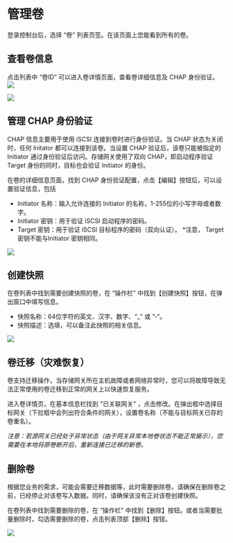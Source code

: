 # 管理卷
登录控制台后，选择 “卷” 列表页签。在该页面上您能看到所有的卷。

## 查看卷信息
点击列表中 “卷ID” 可以进入卷详情页面，查看卷详细信息及 CHAP 身份验证。
![](http://imgcache.tce.fsphere.cn/image/mc.qcloudimg.com/static/img/b0a6717aa638ed6938161f339e835d13/image.png)

![](http://imgcache.tce.fsphere.cn/image/mc.qcloudimg.com/static/img/13aa284cff43b4d4b23cea68281303ba/image.png)


## 管理 CHAP 身份验证
CHAP 信息主要用于使用 iSCSI 连接到卷时进行身份验证。当 CHAP 状态为关闭时，任何 Initator 都可以连接到该卷。当设置 CHAP 验证后，该卷只能被指定的 Initiator 通过身份验证后访问。存储网关使用了双向 CHAP，即启动程序验证 Target 身份的同时，目标也会验证 Initiator 的身份。

在卷的详细信息页面，找到 CHAP 身份验证配置，点击【编辑】按钮后，可以设置验证信息，包括

* Initiator 名称：输入允许连接的 Initiator 的名称，1-255位的小写字母或者数字。
* Initiator 密钥：用于验证 iSCSI 启动程序的密码。
* Target 密钥：用于验证 iSCSI 目标程序的密码（双向认证）。
*注意， Target 密钥不能与Initiator 密钥相同。

![](http://imgcache.tce.fsphere.cn/image/mc.qcloudimg.com/static/img/207a6b38c396b1267caae0d76ecdf98b/image.png)  


## 创建快照
在卷列表中找到需要创建快照的卷，在 “操作栏” 中找到【创建快照】按钮，在弹出窗口中填写信息。

* 快照名称：64位字符的英文、汉字、数字、“_" 或 ”-“。
* 快照描述：选填，可以备注此快照的相关信息。

![](http://imgcache.tce.fsphere.cn/image/mc.qcloudimg.com/static/img/8ea539bb452a76ffb25ea1cd1ba02287/image.png)

## 卷迁移（灾难恢复）
卷支持迁移操作，当存储网关所在主机故障或者网络异常时，您可以将故障导致无法正常使用的卷迁移到正常的网关上以快速恢复服务。

进入卷详情页，在基本信息栏找到 "已关联网关" ，点击修改。在弹出框中选择目标网关（下拉框中会列出符合条件的网关），设置卷名称（不能与目标网关已存的卷重名）。

*注意：若源网关已经处于异常状态（由于网关异常本地卷状态不能正常展示），您需要在本地将原卷断开后，重新连接已迁移的新卷。*


## 删除卷
根据您业务的需求，可能会需要迁移数据等，此时需要删除卷。请确保在删除卷之前，已经停止对该卷写入数据。同时，请确保该没有正对该卷创建快照。

在卷列表中找到需要删除的卷，在 “操作栏” 中找到【删除】按钮。或者当需要批量删除时，勾选需要删除的卷，点击列表顶部【删除】按钮。

![](http://imgcache.tce.fsphere.cn/image/mc.qcloudimg.com/static/img/0182179959242eb378a1e70a56a4acb4/image.png)




